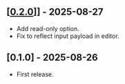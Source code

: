 ## [[0.2.0](https://github.com/yoshoku/node-red-dashboard-2-ui-ace-editor/compare/v0.1.0...v0.2.0)]] - 2025-08-27

- Add read-only option.
- Fix to reflect input payload in editor.

## [0.1.0] - 2025-08-26

- First release.
